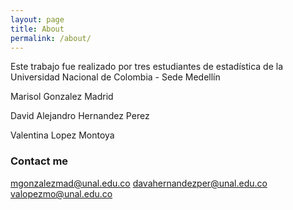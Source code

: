 ```yaml
---
layout: page
title: About
permalink: /about/
---
```


Este trabajo fue realizado por tres estudiantes de estadística de la Universidad Nacional de Colombia - Sede Medellín

Marisol Gonzalez Madrid

David Alejandro Hernandez Perez

Valentina Lopez Montoya

### Contact me

[mgonzalezmad@unal.edu.co](mgonzalezmad@unal.edu.co)
[davahernandezper@unal.edu.co](davahernandezper@unal.edu.co)
[valopezmo@unal.edu.co](valopezmo@unal.edu.co)
